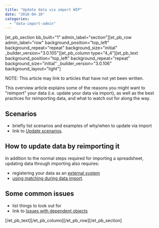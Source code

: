 ```yaml
---
title: "Update data via import WIP"
date: "2018-04-10"
categories: 
  - "data-import-admin"
---
```


\[et\_pb\_section bb\_built="1" admin\_label="section"\]\[et\_pb\_row admin\_label="row" background\_position="top\_left" background\_repeat="repeat" background\_size="initial" \_builder\_version="3.0.105"\]\[et\_pb\_column type="4\_4"\]\[et\_pb\_text background\_position="top\_left" background\_repeat="repeat" background\_size="initial" \_builder\_version="3.0.106" background\_layout="light"\]

NOTE: This article may link to articles that have not yet been written.

This overview article explains some of the reasons you might want to "reimport" your data (i.e. update your data via import), as well as the best practices for reimporting data, and what to watch out for along the way.

## Scenarios

- briefly list scenarios and examples of why/when to update via import
- link to [Update scenarios](https://help.broadstripes.com/v2018/docs/update-scenarios).

## How to update data by reimporting it

In addition to the normal steps required for importing a spreadsheet, updating data through importing also requires:

- registering your data as an [external system](https://help.broadstripes.com/help-articles/admin-tools/data-tools-admin/external-systems/)
- [using matching during data import](https://help.broadstripes.com/v2018/docs/matching).

## Some common issues

- list things to look out for
- link to [Issues with dependent objects](https://help.broadstripes.com/v2018/docs/issues-with-dependent-objects)

\[/et\_pb\_text\]\[/et\_pb\_column\]\[/et\_pb\_row\]\[/et\_pb\_section\]
